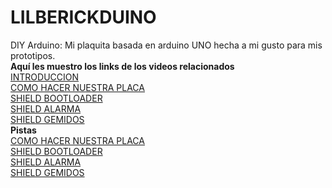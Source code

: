 # LILBERICKDUINO
DIY Arduino: Mi plaquita basada en arduino UNO hecha a mi gusto para mis prototipos.  
**Aquí les muestro los links de los videos relacionados**  
[INTRODUCCION](https://www.youtube.com/watch?v=woxkj0Dzp1M&list=PLMRswf0-IhsesK1UrUQHsk9wmXkOinfkX)  
[COMO HACER NUESTRA PLACA](https://www.youtube.com/watch?v=ZtKT9vOVAlo&index=2&list=PLMRswf0-IhsesK1UrUQHsk9wmXkOinfkX)  
[SHIELD BOOTLOADER](https://www.youtube.com/watch?v=K8U4Vp-i81Q&index=3&list=PLMRswf0-IhsesK1UrUQHsk9wmXkOinfkX)  
[SHIELD ALARMA](https://www.youtube.com/watch?v=spFB1R20HHY&index=3&list=PLMRswf0-IhsesK1UrUQHsk9wmXkOinfkX)  
[SHIELD GEMIDOS](https://www.youtube.com/watch?v=aBp3Ggxl3F4&list=PLMRswf0-IhsesK1UrUQHsk9wmXkOinfkX&index=5)  
**Pistas**  
[COMO HACER NUESTRA PLACA](https://easyeda.com/lilberick/Arduino-8cc610c862c2443aa8ac8d725083a2a2)  
[SHIELD BOOTLOADER](https://easyeda.com/lilberick/LILBERICKDUINO_ShieldBootloader-f200d266ca8f49d88641c2c36e167ed8)  
[SHIELD ALARMA](https://easyeda.com/lilberick/LILBERICKDUINO_ShieldAlarma-3bed3c7f13d940d98a4e365500662fbc)  
[SHIELD GEMIDOS](https://easyeda.com/lilberick/LanzadorDeGemidos-ef549a8875af44718873e791820a034f)  

